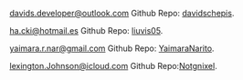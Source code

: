 davids.developer@outlook.com Github Repo: [davidschepis](https://github.com/davidschepis).

ha.cki@hotmail.es Github Repo: [liuvis05](https://github.com/liuvis05).

yaimara.r.nar@gmail.com Github Repo: [YaimaraNarito](https://github.com/YaimaraNarito).

lexington.Johnson@icloud.com Github Repo:[Notgnixel](https://github.com/Notgnixel).
